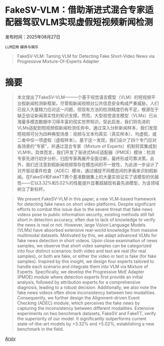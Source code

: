 # FakeSV-VLM：借助渐进式混合专家适配器驾驭VLM实现虚假短视频新闻检测

发布时间：2025年08月27日

`LLM应用` `媒体与娱乐`

> FakeSV-VLM: Taming VLM for Detecting Fake Short-Video News via Progressive Mixture-Of-Experts Adapter

# 摘要

> 本文提出了FakeSV-VLM——一个基于视觉语言模型（VLM）的短视频平台假新闻检测新框架。尽管假新闻视频对公共信息安全构成严重威胁，人们已投入大量精力应对这一问题，但现有方法的检测精度仍有不足，根源在于缺乏验证新闻真实性的知识支撑。然而，大型视觉语言模型（VLMs）已从海量多模态数据中习得丰富的现实世界知识。受此启发，我们将先进的VLMs适配到短视频假新闻检测任务中。通过深入分析新闻样本，我们发现短视频可分为四种典型场景：视频与文本均真实（真实样本）、均虚假，或二者中任一项虚假（虚假样本）。基于这一发现，我们设计了四个专门应对各场景的“专家”，并通过混合专家（Mixture of Experts）机制将其集成到VLM中。具体而言，我们开发了渐进式MoE适配器（PMOE）模块：检测专家先进行初步分析，归因专家再展开全面诊断，最终形成可靠决策。此外，我们还注意到假新闻视频常存在模态间的不一致性，为此进一步设计了对齐驱动事件检查（ADEC）模块，通过捕捉不同模态间的矛盾来识别假新闻。在FakeSV和FakeTT两个基准数据集上的大量实验证实了该模型的优越性——它以3.32%和5.02%的性能提升显著超越现有最先进模型，为该领域树立了新标杆。

> We present FakeSV-VLM in this paper, a new VLM-based framework for detecting fake news on short video platforms. Despite significant efforts to combat this issue due to the severe threat that fake news videos pose to public information security, existing methods still fall short in detection accuracy, often due to lack of knowledge to verify the news is real or not. However, large Vision Language Models (VLMs) have absorbed extensive real-world knowledge from massive multimodal datasets. Motivated by this, we adapt advanced VLMs for fake news detection in short videos. Upon close examination of news samples, we observe that short video samples can be categorized into four distinct scenarios: both video and text are real (for real samples), or both are fake, or either the video or text is fake (for fake samples). Inspired by this insight, we design four experts tailored to handle each scenario and integrate them into VLM via Mixture of Experts. Specifically, we develop the Progressive MoE Adapter (PMOE) module where detection experts first provide an initial analysis, followed by attribution experts for a comprehensive diagnosis, leading to a robust decision. Additionally, we also note the fake news videos often show inconsistency between two modalities. Consequently, we further design the Alignment-driven Event Checking (ADEC) module, which perceives the fake news by capturing the inconsistency between different modalities. Extensive experiments on two benchmark datasets, FakeSV and FakeTT, verify the superiority of our model. It significantly outperforms current state-of-the-art models by +3.32% and +5.02%, establishing a new benchmark in the field.

[Arxiv](https://arxiv.org/abs/2508.19639)